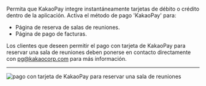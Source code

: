 Permita que KakaoPay integre instantáneamente tarjetas de débito o crédito dentro de la aplicación. Activa el método de pago 'KakaoPay' para:
- Página de reserva de salas de reuniones.
- Página de pago de facturas.

Los clientes que deseen permitir el pago con tarjeta de KakaoPay para reservar una sala de reuniones deben ponerse en contacto directamente con pg@kakaocorp.com para más información.

---

![pago con tarjeta de KakaoPay para reservar una sala de reuniones](https://s3.ap-northeast-2.amazonaws.com/marketing.feature.andcards.com/kakaopay-payment-method.png)
